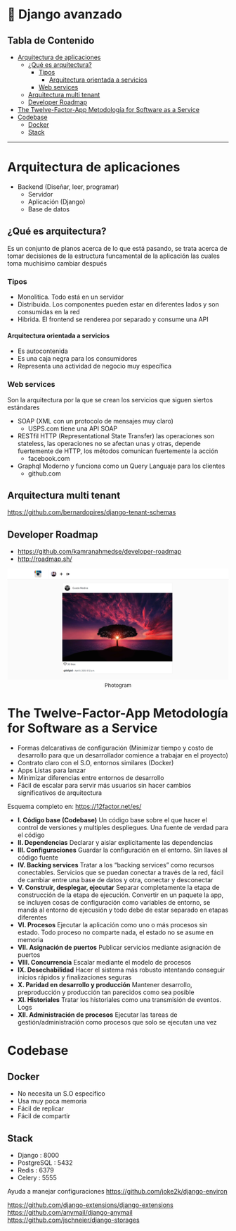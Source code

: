 # :snake: Django avanzado<!-- omit in toc -->

## Tabla de Contenido<!-- omit in toc -->
- [Arquitectura de aplicaciones](#arquitectura-de-aplicaciones)
  - [¿Qué es arquitectura?](#%c2%bfqu%c3%a9-es-arquitectura)
    - [Tipos](#tipos)
      - [Arquitectura orientada a servicios](#arquitectura-orientada-a-servicios)
    - [Web services](#web-services)
  - [Arquitectura multi tenant](#arquitectura-multi-tenant)
  - [Developer Roadmap](#developer-roadmap)
- [The Twelve-Factor-App Metodología for Software as a Service](#the-twelve-factor-app-metodolog%c3%ada-for-software-as-a-service)
- [Codebase](#codebase)
  - [Docker](#docker)
  - [Stack](#stack)

<hr/>

# Arquitectura de aplicaciones

* Backend (Diseñar, leer, programar)
  * Servidor
  * Aplicación (Django)
  * Base de datos


## ¿Qué es arquitectura?
Es un conjunto de planos acerca de lo que está pasando, se trata acerca de tomar decisiones de la estructura funcamental de la aplicación las cuales toma muchisimo cambiar después

### Tipos
* Monolitica. Todo está en un servidor
* Distribuida. Los componentes pueden estar en diferentes lados y son consumidas en la red
* Hibrida. El frontend se renderea por separado y consume una API

#### Arquitectura orientada a servicios
* Es autocontenida
* Es una caja negra para los consumidores
* Representa una actividad de negocio muy específica

### Web services
Son la arquitectura por la que se crean los servicios que siguen siertos estándares
* SOAP (XML con un protocolo de mensajes muy claro)
  * USPS.com tiene una API SOAP
* RESTfil HTTP (Representational State Transfer) las operaciones son stateless, las operaciones no se afectan unas y otras, depende fuertemente de HTTP, los métodos comunican fuertemente la acción
  * facebook.com
* Graphql Moderno y funciona como un Query Languaje para los clientes
  * github.com

## Arquitectura multi tenant
https://github.com/bernardopires/django-tenant-schemas

## Developer Roadmap
  * https://github.com/kamranahmedse/developer-roadmap
  * http://roadmap.sh/

<div align="center">
  <img src="images/3.png">
  <small>Photogram</small>
</div>

# The Twelve-Factor-App Metodología for Software as a Service
* Formas delcarativas de configuración (Minimizar tiempo y costo de desarrollo para que un desarrollador comience a trabajar en el proyecto)
* Contrato claro con el S.O, entornos similares (Docker)
* Apps Listas para lanzar
* Minimizar diferencias entre entornos de desarrollo
* Fácil de escalar para servir más usuarios sin hacer cambios significativos de arquitectura

Esquema completo en: https://12factor.net/es/

* **I. Código base (Codebase)**
Un código base sobre el que hacer el control de versiones y multiples despliegues. Una fuente de verdad para el código
* **II. Dependencias**
Declarar y aislar explícitamente las dependencias
* **III. Configuraciones**
Guardar la configuración en el entorno. Sin llaves al código fuente
* **IV. Backing services**
Tratar a los “backing services” como recursos conectables. Servicios que se puedan conectar a través de la red, fácil de cambiar entre una base de datos y otra, conectar y desconectar
* **V. Construir, desplegar, ejecutar**
Separar completamente la etapa de construcción de la etapa de ejecución. Convertir en un paquete la app, se incluyen cosas de configuración como variables de entorno, se manda al entorno de ejecusión y todo debe de estar separado en etapas diferentes
* **VI. Procesos**
Ejecutar la aplicación como uno o más procesos sin estado. Todo proceso no comparte nada, el estado no se asume en memoria
* **VII. Asignación de puertos**
Publicar servicios mediante asignación de puertos
* **VIII. Concurrencia**
Escalar mediante el modelo de procesos
* **IX. Desechabilidad**
Hacer el sistema más robusto intentando conseguir inicios rápidos y finalizaciones seguras
* **X. Paridad en desarrollo y producción**
Mantener desarrollo, preproducción y producción tan parecidos como sea posible
* **XI. Historiales**
Tratar los historiales como una transmisión de eventos. Logs
* **XII. Administración de procesos**
Ejecutar las tareas de gestión/administración como procesos que solo se ejecutan una vez

# Codebase

## Docker
* No necesita un S.O específico
* Usa muy poca memoria
* Fácil de replicar
* Fácil de compartir

## Stack
* Django : 8000
* PostgreSQL : 5432
* Redis : 6379
* Celery : 5555

Ayuda a manejar configuraciones
https://github.com/joke2k/django-environ

https://github.com/django-extensions/django-extensions
https://github.com/anymail/django-anymail
https://github.com/jschneier/django-storages

